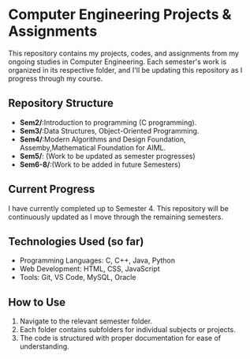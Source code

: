 # Computer Engineering Projects & Assignments

This repository contains my projects, codes, and assignments from my ongoing studies in Computer Engineering. Each semester's work is organized in its respective folder, and I'll be updating this repository as I progress through my course.

## Repository Structure
- **Sem2/**:Introduction to programming (C programming).
- **Sem3/**:Data Structures, Object-Oriented Programming.
- **Sem4/**:Modern Algorithms and Design Foundation, Assemby,Mathematical Foundation for AIML.
- **Sem5/**: (Work to be updated as semester progresses)
- **Sem6-8/**:(Work to be added in future Semesters)

## Current Progress

I have currently completed up to Semester 4. This repository will be continuously updated as I move through the remaining semesters.

## Technologies Used (so far)

- Programming Languages: C, C++, Java, Python
- Web Development: HTML, CSS, JavaScript
- Tools: Git, VS Code, MySQL, Oracle

## How to Use

1. Navigate to the relevant semester folder.
2. Each folder contains subfolders for individual subjects or projects.
3. The code is structured with proper documentation for ease of understanding.
